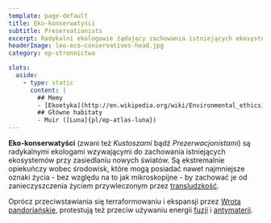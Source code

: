 ```yaml
---
template: page-default
title: Eko-konserwatyści
subtitle: Preservationists
excerpt: Radykalni ekologowie żądający zachowania istniejących ekosystemów
headerImage: leo-eco-conservatives-head.jpg
category: ep-stronnictwa

slots:
  aside:
    - type: static
      content: |
        ## Memy
        - [Ekoetyka](http://en.wikipedia.org/wiki/Environmental_ethics)
        ## Główne habitaty
        - Muir ([Luna]{pl/ep-atlas-luna})
---
```

**Eko-konserwatyści** (zwani też _Kustoszami_ bądź _Prezerwacjonistami_) są radykalnymi ekologami wzywającymi do zachowania istniejących ekosystemów przy zasiedlaniu nowych światów. Są ekstremalnie opiekuńczy wobec środowisk, które mogą posiadać nawet najmniejsze oznaki życia - bez względu na to jak mikroskopijne - by zachować je od zanieczyszczenia życiem przywleczonym przez [transludzkość](#).

Oprócz przeciwstawiania się terraformowaniu i ekspansji przez [Wrota pandoriańskie](#), protestują też przeciw używaniu energii [fuzji](http://pl.wikipedia.org/wiki/Reakcja_termoj%C4%85drowa) i [antymaterii](http://pl.wikipedia.org/wiki/Antymateria).
